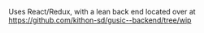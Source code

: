 Uses React/Redux, with a lean back end located over at https://github.com/kithon-sd/gusic--backend/tree/wip
